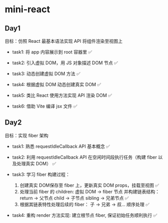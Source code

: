 # mini-react

## Day1

目标：仿照 React 最基本语法实现 API 将组件渲染至视图上

- task1: 将 app 内容展示到 root 容器里 ✅

- task2: 引入虚拟 DOM，用 JS 对象描述 DOM 节点 ✅

- task3: 动态创建虚拟 DOM 方法 ✅

- task4: 根据虚拟 DOM 动态创建真实 DOM ✅

- task5: 类比 React 使用方法实现 API 渲染 DOM ✅
 
- task6: 借助 Vite 编译 jsx 文件 ✅


## Day2

目标：实现 fiber 架构

- task1: 熟悉 requestIdleCallback API 基本概念 ✅

- task2: 利用 requestIdleCallback API 在空闲时间段执行任务（构建 fiber 以及处理真实 DOM） ✅

- task3: 学习 fiber 构建过程：

  1. 创建真实 DOM保存至 fiber 上，更新真实 DOM props，挂载至视图 ✅
  2. 处理当前 fiber 的 children: 虚拟 DOM -> fiber 节点 并构建链表结构：return -> 父节点 child -> 子节点 sibling -> 兄弟节点 ✅
  3. 根据其链表特性处理后续的 fiber： 子 -> 兄弟 -> 叔... 顺序处理 ✅

- task4: 重构 render 方法实现: 建立根节点 fiber, 保证初始任务顺利执行 ✅